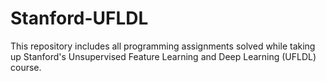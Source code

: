 # Stanford-UFLDL
This repository includes all programming assignments solved while taking up Stanford's Unsupervised Feature Learning and Deep Learning (UFLDL) course.
